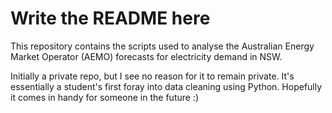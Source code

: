 # Write the README here

This repository contains the scripts used to analyse the Australian Energy Market Operator (AEMO) forecasts for electricity demand in NSW.

Initially a private repo, but I see no reason for it to remain private. It's essentially a student's first foray into data cleaning using Python. Hopefully it comes in handy for someone in the future :) 
